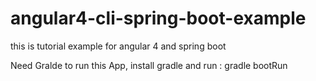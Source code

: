 # angular4-cli-spring-boot-example
this is tutorial example for angular 4 and spring boot

Need Gralde to run this App,
install gradle and run : gradle bootRun
